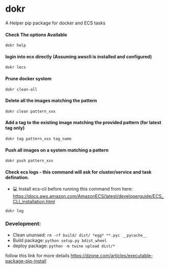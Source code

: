 # dokr

A Helper pip package for docker and ECS tasks


#### Check The options Available

```
dokr help
```

#### login into ecs directly (Assuming awscli is installed and configured)

```
dokr lecs
```


#### Prune docker system

```
dokr clean-all
```


#### Delete all the images matching the pattern

```
dokr clean pattern_xxx
```


#### Add a tag to the existing image matching the provided pattern  (for latest tag only)

```
dokr tag pattern_xxx tag_name
```


#### Push all images on a system matching a pattern

```
dokr push pattern_xxx
```


#### Check ecs logs -  this command will ask for cluster/service and task defination.

- :computer: Install ecs-cli before running this command  from here:
	  https://docs.aws.amazon.com/AmazonECS/latest/developerguide/ECS_CLI_installation.html

```
dokr log
```




### Development:

+ Clean ununsed: `rm -rf build/ dist/ *egg* **.pyc __pycache__`
+ Build package: `python setup.py bdist_wheel`
+ deploy package: `python -m twine upload dist/*`

follow this link for more details https://dzone.com/articles/executable-package-pip-install
